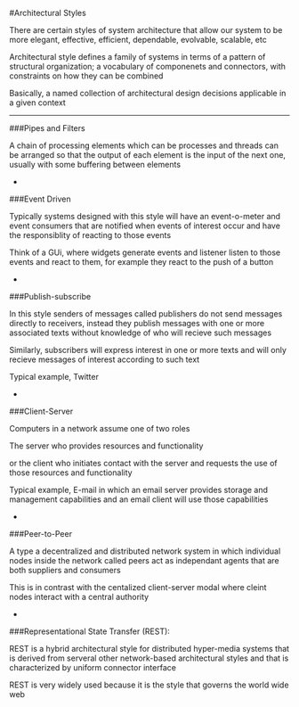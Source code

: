 #Architectural Styles

There are certain styles of system architecture that allow our system to be more elegant, effective, efficient, dependable, evolvable, scalable, etc

Architectural style defines a family of systems in terms of a pattern of structural organization; a vocabulary of componenets and connectors, with constraints on how they can be combined

Basically, a named collection of architectural design decisions applicable in a given context

***

###Pipes and Filters

A chain of processing elements which can be processes and threads can be arranged so that the output of each element is the input of the next one, usually with some buffering between elements

-

###Event Driven

Typically systems designed with this style will have an event-o-meter and event consumers that are notified when events of interest occur and have the responsiblity of reacting to those events

Think of a GUi, where widgets generate events and listener listen to those events and react to them, for example they react to the push of a button

-

###Publish-subscribe

In this style senders of messages called publishers do not send messages directly to receivers, instead they publish messages with one or more associated texts without knowledge of who will recieve such messages

Similarly, subscribers will express interest in one or more texts and will only recieve messages of interest according to such text

Typical example, Twitter

-

###Client-Server

Computers in a network assume one of two roles

The server who provides resources and functionality

or the client who initiates contact with the server and requests the use of those resources and functionality

Typical example, E-mail in which an email server provides storage and management capabilities and an email client will use those capabilities

-

###Peer-to-Peer

A type a decentralized and distributed network system in which individual nodes inside the network called peers act as independant agents that are both suppliers and consumers

This is in contrast with the centalized client-server modal where cleint nodes interact with a central authority

-

###Representational State Transfer (REST):

REST is a hybrid architectural style for distributed hyper-media systems that is derived from serveral other network-based architectural styles and that is characterized by uniform connector interface

REST is very widely used because it is the style that governs the world wide web
